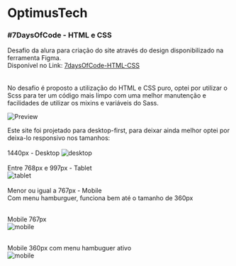 # OptimusTech
### #7DaysOfCode - HTML e CSS

Desafio da alura para criação do site através do design disponibilizado na ferramenta Figma. <br>
Disponível no Link: [7daysOfCode-HTML-CSS](https://www.figma.com/file/mm3MLozvUDGhDRTxSLlGL5/7daysOfCode-HTML-CSS?type=design&node-id=0-1&mode=design&t=EWHJviLW4qnO0GAh-0)
<br><br><br>
No desafio é proposto a utilização do HTML e CSS puro, optei por utilizar o Scss para ter um código mais limpo com uma melhor manutenção e facilidades de utilizar os mixins e variáveis do Sass.

![Preview](./assets/img/OptimusTech.gif "preview")

Este site foi projetado para desktop-first, para deixar ainda melhor optei por deixa-lo responsivo nos tamanhos:<br><br>
1440px - Desktop
![desktop](./assets/img/desktop.png "desktop - 1440")
<br><br>
Entre 768px e 997px - Tablet<br>
![tablet](./assets/img/tablet.png)
<br><br>
Menor ou igual a 767px - Mobile <br>
Com menu hamburguer, funciona bem até o tamanho de 360px<br><br>

Mobile 767px<br>
![mobile](./assets/img/mobile-767.png "mobile 767px")<br><br>

Mobile 360px com menu hambuguer ativo<br>
![mobile](./assets/img/mobile360.png "mobile 360px")

